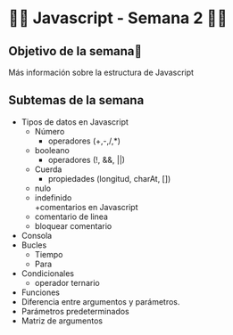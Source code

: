 # :technologist: Javascript - Semana 2 :technologist: 
## Objetivo de la semana🏁  
Más información sobre la estructura de Javascript  
## Subtemas de la semana  
+ Tipos de datos en Javascript  
  - Número  
    - operadores (+,-,/,*)  
  - booleano  
    - operadores (!, &&, ||)  
  - Cuerda  
    - propiedades (longitud, charAt, [])  
  - nulo  
  - indefinido  
+comentarios en Javascript  
  - comentario de linea  
  - bloquear comentario  
+ Consola  
+ Bucles  
  - Tiempo  
  - Para  
+ Condicionales
  - operador ternario
+ Funciones  
+ Diferencia entre argumentos y parámetros.  
+ Parámetros predeterminados  
+ Matriz de argumentos  
    

    


